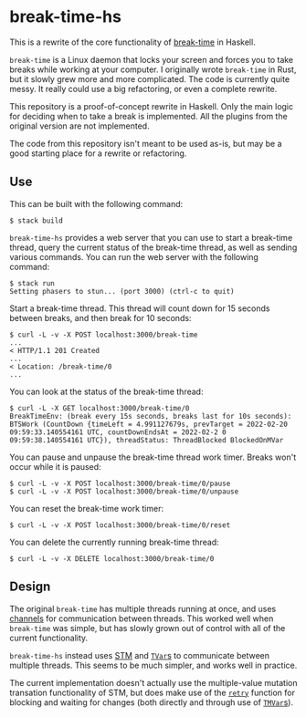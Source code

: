 # break-time-hs

This is a rewrite of the core functionality of
[break-time](https://github.com/cdepillabout/break-time) in Haskell.

`break-time` is a Linux daemon that locks your screen and forces you to take
breaks while working at your computer.  I originally wrote `break-time` in Rust,
but it slowly grew more and more complicated.  The code is currently quite messy.
It really could use a big refactoring, or even a complete rewrite.

This repository is a proof-of-concept rewrite in Haskell.  Only the main logic
for deciding when to take a break is implemented.  All the plugins from the
original version are not implemented.

The code from this repository isn't meant to be used as-is, but may be a good
starting place for a rewrite or refactoring.

## Use

This can be built with the following command:

```console
$ stack build
```

`break-time-hs` provides a web server that you can use to start
a break-time thread, query the current status of the break-time thread, as
well as sending various commands.  You can run the web server with the
following command:

```console
$ stack run
Setting phasers to stun... (port 3000) (ctrl-c to quit)
```

Start a break-time thread.  This thread will count down for 15 seconds between
breaks, and then break for 10 seconds:

```console
$ curl -L -v -X POST localhost:3000/break-time
...
< HTTP/1.1 201 Created
...
< Location: /break-time/0
...
```

You can look at the status of the break-time thread:

```console
$ curl -L -X GET localhost:3000/break-time/0
BreakTimeEnv: (break every 15s seconds, breaks last for 10s seconds): BTSWork (CountDown {timeLeft = 4.991127679s, prevTarget = 2022-02-20 09:59:33.140554161 UTC, countDownEndsAt = 2022-02-2 0 09:59:38.140554161 UTC}), threadStatus: ThreadBlocked BlockedOnMVar
```

You can pause and unpause the break-time thread work timer.  Breaks won't occur
while it is paused:

```console
$ curl -L -v -X POST localhost:3000/break-time/0/pause
$ curl -L -v -X POST localhost:3000/break-time/0/unpause
```

You can reset the break-time work timer:

```console
$ curl -L -v -X POST localhost:3000/break-time/0/reset
```

You can delete the currently running break-time thread:

```console
$ curl -L -v -X DELETE localhost:3000/break-time/0
```

## Design

The original `break-time` has multiple threads running at once, and uses
[channels](https://doc.rust-lang.org/std/sync/mpsc/index.html) for communication
between threads.  This worked well when `break-time` was simple, but has
slowly grown out of control with all of the current functionality.

`break-time-hs` instead uses [STM](https://hackage.haskell.org/package/stm)
and [`TVar`s](https://hackage.haskell.org/package/stm-2.5.0.2/docs/Control-Concurrent-STM-TVar.html#t:TVar)
to communicate between multiple threads.  This seems to be much simpler,
and works well in practice.

The current implementation doesn't actually use the multiple-value mutation
transation functionality of STM, but does make use of the
[`retry`](https://hackage.haskell.org/package/stm-2.5.0.2/docs/Control-Monad-STM.html#v:retry)
function for blocking and waiting for changes (both directly and through use of
[`TMVar`s](https://hackage.haskell.org/package/stm-2.5.0.2/docs/Control-Concurrent-STM-TMVar.html)).
